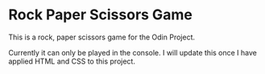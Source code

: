 # Rock Paper Scissors Game

This is a rock, paper scissors game for the Odin Project.

Currently it can only be played in the console. I will update this once I have applied HTML and CSS to this project.
